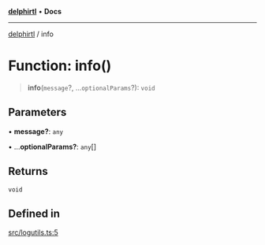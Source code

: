 [**delphirtl**](../README.md) • **Docs**

***

[delphirtl](../globals.md) / info

# Function: info()

> **info**(`message`?, ...`optionalParams`?): `void`

## Parameters

• **message?**: `any`

• ...**optionalParams?**: `any`[]

## Returns

`void`

## Defined in

[src/logutils.ts:5](https://github.com/chuacw/delphirtl/blob/9d3905248e31f9e407f7d93f22a1ad9ed76c2b79/src/logutils.ts#L5)
